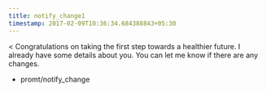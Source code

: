 ```yaml
---
title: notify_change1
timestamp: 2017-02-09T10:36:34.684388843+05:30
---
```


< Congratulations on taking the first step towards a healthier future. I already have some details about you. You can let me know if there are any changes.
* promt/notify_change
